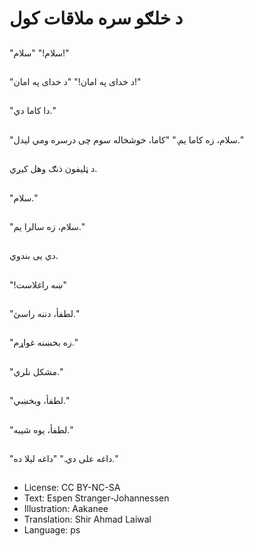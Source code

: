 # د خلګو سره ملاقات کول

##
"سلام!" "سلام!"

##
"د خدای په امان!" "د خدای په امان!"

##
"دا کاما دي."

##
"سلام، زه کاما یم." "کاما، خوشخاله سوم چی درسره ومي لیدل."

##
د ټلیفون ذنګ وهل کیږي.

##
"سلام."

##
"سلام، زه سالرا یم."

##
دي یی بندوي.

##
"!ښه راغلاست"

##
"لطفأ، دننه راسئ."

##
"زه بخښنه غواړم."

##
"مشکل نلري."

##
"لطفأ، وبخښي."

##
"لطفأ، یوه شیبه."

##
"داغه علی دي." "داغه لیلا ده."

##
* License: CC BY-NC-SA
* Text: Espen Stranger-Johannessen
* Illustration: Aakanee
* Translation: Shir Ahmad Laiwal
* Language: ps

